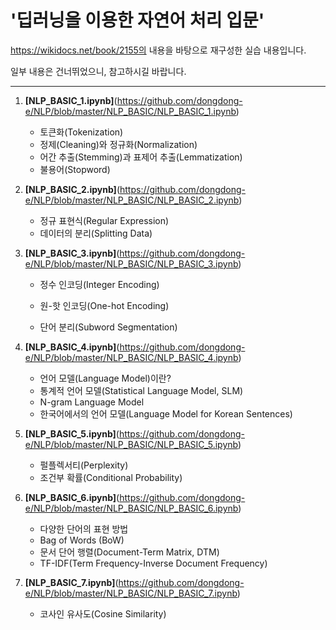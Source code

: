 # **'딥러닝을 이용한 자연어 처리 입문'**

https://wikidocs.net/book/2155의 내용을 바탕으로 재구성한 실습 내용입니다.

일부 내용은 건너뛰었으니, 참고하시길 바랍니다.

---

1. **[NLP_BASIC_1.ipynb]**(https://github.com/dongdong-e/NLP/blob/master/NLP_BASIC/NLP_BASIC_1.ipynb)
   * 토큰화(Tokenization)
   * 정제(Cleaning)와 정규화(Normalization)
   * 어간 추출(Stemming)과 표제어 추출(Lemmatization)
   * 불용어(Stopword)



2. **[NLP_BASIC_2.ipynb]**(https://github.com/dongdong-e/NLP/blob/master/NLP_BASIC/NLP_BASIC_2.ipynb)
   
   * 정규 표현식(Regular Expression)
   * 데이터의 분리(Splitting Data)
   
   

3. **[NLP_BASIC_3.ipynb]**(https://github.com/dongdong-e/NLP/blob/master/NLP_BASIC/NLP_BASIC_3.ipynb)
   
   * 정수 인코딩(Integer Encoding)
   
   * 원-핫 인코딩(One-hot Encoding)
   
   * 단어 분리(Subword Segmentation)
   
     

4. **[NLP_BASIC_4.ipynb]**(https://github.com/dongdong-e/NLP/blob/master/NLP_BASIC/NLP_BASIC_4.ipynb)
   
   * 언어 모델(Language Model)이란?
   * 통계적 언어 모델(Statistical Language Model, SLM)
   * N-gram Language Model
   * 한국어에서의 언어 모델(Language Model for Korean Sentences)

5. **[NLP_BASIC_5.ipynb]**(https://github.com/dongdong-e/NLP/blob/master/NLP_BASIC/NLP_BASIC_5.ipynb)
   - 펄플렉서티(Perplexity)
   - 조건부 확률(Conditional Probability)

6. **[NLP_BASIC_6.ipynb]**(https://github.com/dongdong-e/NLP/blob/master/NLP_BASIC/NLP_BASIC_6.ipynb)
   
   * 다양한 단어의 표현 방법
   * Bag of Words (BoW)
   * 문서 단어 행렬(Document-Term Matrix, DTM)
   * TF-IDF(Term Frequency-Inverse Document Frequency)

7. **[NLP_BASIC_7.ipynb]**(https://github.com/dongdong-e/NLP/blob/master/NLP_BASIC/NLP_BASIC_7.ipynb)
   - 코사인 유사도(Cosine Similarity)